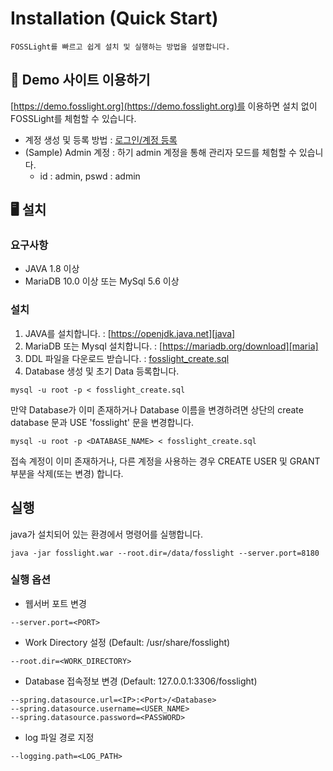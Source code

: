 # Installation (Quick Start)
```note
FOSSLight를 빠르고 쉽게 설치 및 실행하는 방법을 설명합니다.
```

## 🔆 Demo 사이트 이용하기
[https://demo.fosslight.org](https://demo.fosslight.org)를 이용하면 설치 없이 FOSSLight를 체험할 수 있습니다. 
- 계정 생성 및 등록 방법 : [로그인/계정 등록](2_try/1_sign.md)
- (Sample) Admin 계정 : 하기 admin 계정을 통해 관리자 모드를 체험할 수 있습니다.
    - id : admin, pswd : admin

## 🖥️ 설치
### 요구사항
- JAVA 1.8 이상
- MariaDB 10.0 이상 또는 MySql 5.6 이상

### 설치
1. JAVA를 설치합니다. : [https://openjdk.java.net][java]
2. MariaDB 또는 Mysql 설치합니다. : [https://mariadb.org/download][maria]
3. DDL 파일을 다운로드 받습니다. : [fosslight_create.sql][sql]
4. Database 생성 및 초기 Data 등록합니다.
```
mysql -u root -p < fosslight_create.sql
```
만약 Database가 이미 존재하거나 Database 이름을 변경하려면 상단의 create database 문과 USE 'fosslight' 문을 변경합니다.
```
mysql -u root -p <DATABASE_NAME> < fosslight_create.sql
```
접속 계정이 이미 존재하거나, 다른 계정을 사용하는 경우 CREATE USER 및 GRANT 부분을 삭제(또는 변경) 합니다.

[java]: https://openjdk.java.net
[sql]: https://github.com/fosslight/fosslight/blob/main/install/db/fosslight_create.sql
[maria]: https://mariadb.org/download

## 실행
java가 설치되어 있는 환경에서 명령어를 실행합니다. 
```
java -jar fosslight.war --root.dir=/data/fosslight --server.port=8180
```
### 실행 옵션
- 웹서버 포트 변경
```
--server.port=<PORT>
```
- Work Directory 설정 (Default: /usr/share/fosslight)
```
--root.dir=<WORK_DIRECTORY>
```
- Database 접속정보 변경 (Default: 127.0.0.1:3306/fosslight)
```
--spring.datasource.url=<IP>:<Port>/<Database>
--spring.datasource.username=<USER_NAME>
--spring.datasource.password=<PASSWORD>
```
- log 파일 경로 지정
```
--logging.path=<LOG_PATH>
```
